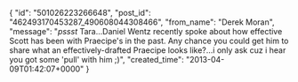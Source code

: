  {
   "id": "501026223266648",
   "post_id": "462493170453287_490608044308466",
   "from_name": "Derek Moran",
   "message": "*pssst* Tara...Daniel Wentz recently spoke about how effective Scott has been with Praecipe's in the past. Any chance you could get him to share what an effectively-drafted Praecipe looks like?...i only ask cuz i hear you got some 'pull' with him ;)",
   "created_time": "2013-04-09T01:42:07+0000"
 }
